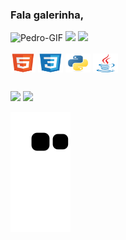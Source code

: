 ### Fala galerinha, 
<div >
  <img alt="Pedro-GIF" height="180em" width="40 src="https://gifdb.com/images/high/coding-animated-laptop-flow-stream-ja04010rm5o68zfk.gif">
  <img height="180em" src="https://my-github-readme-stats-p7599vpvl.vercel.app/api?username=pedroarthurob&show_icons=true&theme=dracula&include_all_commits=true&count_private=true"/>
  <img height="180em" src="https://my-github-readme-stats-p7599vpvl.vercel.app/api/top-langs/?username=pedroarthurob&exclude_repo=my-github-readme-stats&layout=compact&langs_count=7&theme=dracula"/>
</div>


<div style="display: inline_block"><br>
  <img align="center" alt="Pedro-HTML" height="30" width="40" src="https://raw.githubusercontent.com/devicons/devicon/master/icons/html5/html5-original.svg">
  <img align="center" alt="Pedro-CSS" height="30" width="40" src="https://raw.githubusercontent.com/devicons/devicon/master/icons/css3/css3-original.svg">
  <img align="center" alt="Pedro-Python" height="30" width="40" src="https://raw.githubusercontent.com/devicons/devicon/master/icons/python/python-original.svg">
  <img align="center" alt="Pedro-Java" height="30" width="40" src="https://raw.githubusercontent.com/devicons/devicon/master/icons/java/java-original.svg">
</div>

##

<div>
  <a href = "mailto:pedro.arthur.barreto@ccc.ufcg.edu.br"><img src="https://img.shields.io/badge/-Gmail-%23333?style=for-the-badge&logo=gmail&logoColor=white" target="_blank"></a>
  <a href= "https://www.linkedin.com/in/pedro-arthur-barreto/" target="_blank"><img src="https://img.shields.io/badge/-LinkedIn-%230077B5?style=for-the-badge&logo=linkedin&logoColor=white" target="_blank"></a>
  
  ![Snake animation](https://github.com/rafaballerini/rafaballerini/blob/output/github-contribution-grid-snake.svg)
</div>
<!--
**pedroarthurob/pedroarthurob** is a ✨ _special_ ✨ repository because its `README.md` (this file) appears on your GitHub profile.

Here are some ideas to get you started:

- 🔭 I’m currently working on ...
- 🌱 I’m currently learning ...
- 👯 I’m looking to collaborate on ...
- 🤔 I’m looking for help with ...
- 💬 Ask me about ...
- 📫 How to reach me: ...
- 😄 Pronouns: ...
- ⚡ Fun fact: ...
-->
